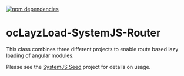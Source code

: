 [![npm dependencies](https://david-dm.org/lookfirst/ocLayzLoad-SystemJS-Router.svg)](https://david-dm.org/lookfirst/ocLayzLoad-SystemJS-Router)

# ocLayzLoad-SystemJS-Router

This class combines three different projects to enable route based lazy loading of angular modules.

Please see the [SystemJS Seed](https://github.com/lookfirst/systemjs-seed/) project for details on usage.
